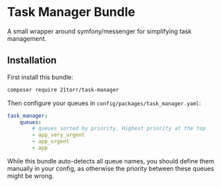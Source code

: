 Task Manager Bundle
===================

A small wrapper around symfony/messenger for simplifying task management.


Installation
------------

First install this bundle:

```bash
composer require 21torr/task-manager
```

Then configure your queues in `config/packages/task_manager.yaml`:

```yaml
task_manager:
    queues:
        # queues sorted by priority. Highest priority at the top
        - app_very_urgent
        - app_urgent
        - app
```

While this bundle auto-detects all queue names, you should define them manually in your config, as otherwise the priority between these queues might be wrong.
